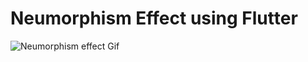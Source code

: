 #  Neumorphism Effect using Flutter


![ Neumorphism effect Gif](https://user-images.githubusercontent.com/2984278/153974939-06574719-b547-4b75-acc4-609823a6115a.gif)


